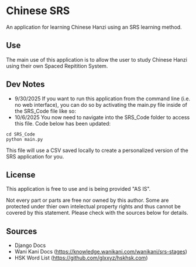 # Chinese SRS 

An application for learning Chinese Hanzi using an SRS learning method.

## Use

The main use of this application is to allow the user to study Chinese Hanzi using their own Spaced Repitition System. 

## Dev Notes

- 9/30/2025
If you want to run this application from the command line (i.e. no web interface), you can do so by activating the main.py file inside of the SRS_Code file like so:
- 10/6/2025
You now need to navigate into the SRS_Code folder to access this file. Code below has been updated:
```
cd SRS_Code
python main.py
```
This file will use a CSV saved locally to create a personalized version of the SRS application for you.

## License

This application is free to use and is being provided "AS IS".

Not every part or parts are free nor owned by this author. Some are protected under thier own intelectual property rights and thus cannot be covered by this statement. Please check with the sources below for details.

## Sources

- Django Docs
- Wani Kani Docs (https://knowledge.wanikani.com/wanikani/srs-stages)
- HSK Word List (https://github.com/glxxyz/hskhsk.com)